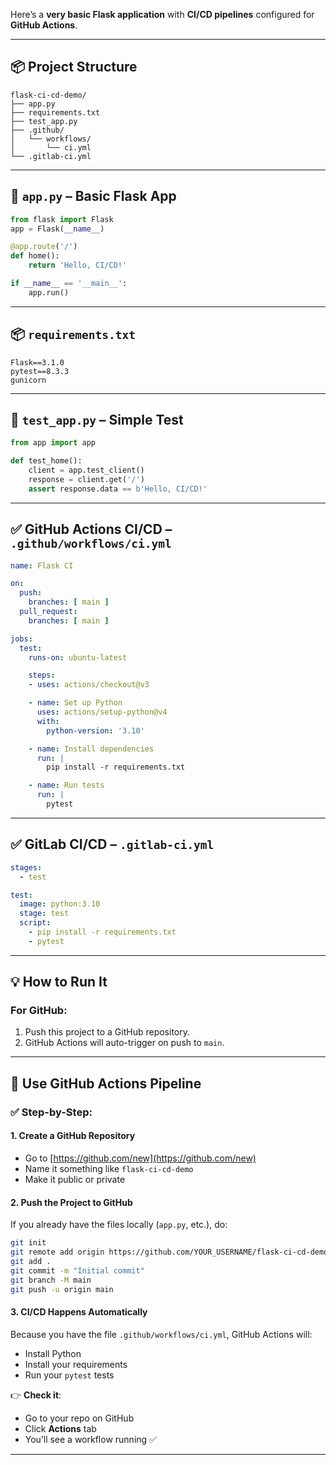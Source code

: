 Here’s a **very basic Flask application** with **CI/CD pipelines** configured for **GitHub Actions**.

---

## 📦 Project Structure

```
flask-ci-cd-demo/
├── app.py
├── requirements.txt
├── test_app.py
├── .github/
│   └── workflows/
│       └── ci.yml
└── .gitlab-ci.yml
```

---

## 🐍 `app.py` – Basic Flask App

```python
from flask import Flask
app = Flask(__name__)

@app.route('/')
def home():
    return 'Hello, CI/CD!'

if __name__ == '__main__':
    app.run()
```

---

## 📦 `requirements.txt`

```
Flask==3.1.0
pytest==8.3.3
gunicorn
```

---

## 🧪 `test_app.py` – Simple Test

```python
from app import app

def test_home():
    client = app.test_client()
    response = client.get('/')
    assert response.data == b'Hello, CI/CD!'
```

---

## ✅ GitHub Actions CI/CD – `.github/workflows/ci.yml`

```yaml
name: Flask CI

on:
  push:
    branches: [ main ]
  pull_request:
    branches: [ main ]

jobs:
  test:
    runs-on: ubuntu-latest

    steps:
    - uses: actions/checkout@v3

    - name: Set up Python
      uses: actions/setup-python@v4
      with:
        python-version: '3.10'

    - name: Install dependencies
      run: |
        pip install -r requirements.txt

    - name: Run tests
      run: |
        pytest
```

---

## ✅ GitLab CI/CD – `.gitlab-ci.yml`

```yaml
stages:
  - test

test:
  image: python:3.10
  stage: test
  script:
    - pip install -r requirements.txt
    - pytest
```

---

## 💡 How to Run It

### For GitHub:

1. Push this project to a GitHub repository.
2. GitHub Actions will auto-trigger on push to `main`.

---

## 🚀 Use GitHub Actions Pipeline

### ✅ Step-by-Step:

#### 1. **Create a GitHub Repository**

* Go to [https://github.com/new](https://github.com/new)
* Name it something like `flask-ci-cd-demo`
* Make it public or private

#### 2. **Push the Project to GitHub**

If you already have the files locally (`app.py`, etc.), do:

```bash
git init
git remote add origin https://github.com/YOUR_USERNAME/flask-ci-cd-demo.git
git add .
git commit -m "Initial commit"
git branch -M main
git push -u origin main
```

#### 3. **CI/CD Happens Automatically**

Because you have the file `.github/workflows/ci.yml`, GitHub Actions will:

* Install Python
* Install your requirements
* Run your `pytest` tests

👉 **Check it**:

* Go to your repo on GitHub
* Click **Actions** tab
* You’ll see a workflow running ✅

---
